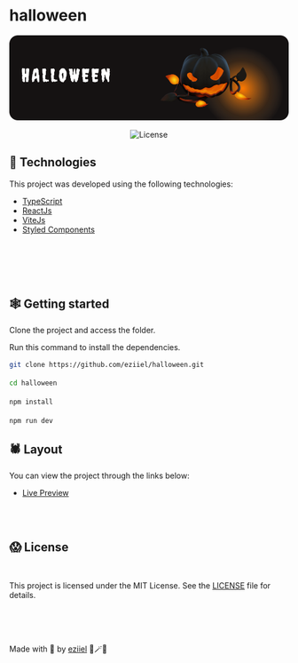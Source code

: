 # halloween

<p align="center" >
    <img src=".github/banner.svg" alt="banner">
</p>

<p align="center">
    <img  src="https://img.shields.io/static/v1?label=license&message=MIT&color=0B1E8A&labelColor=E85937" alt="License">
</p>

## 🎃 Technologies

This project was developed using the following technologies:


- [TypeScript](https://www.typescriptlang.org/)
- [ReactJs](https://reactjs.org/)
- [ViteJs](https://vitejs.dev/)
- [Styled Components](https://styled-components.com/)

</br>

<br>
<br>
<br>

## 🕸️ Getting started

Clone the project and access the folder.

Run this command to install the dependencies.

```bash
git clone https://github.com/eziiel/halloween.git

cd halloween

npm install

npm run dev
```

## 🕷️ Layout

You can view the project through the links below:

- [Live Preview](#)
<br>
<br>

## 😱 License

<br>



This project is licensed under the MIT License. See the [LICENSE](https://opensource.org/licenses/MIT) file for details.


<br>
<br>
<br>




Made with 💜 by [eziiel](https://github.com/eziiel) 🧙🪄🧹


